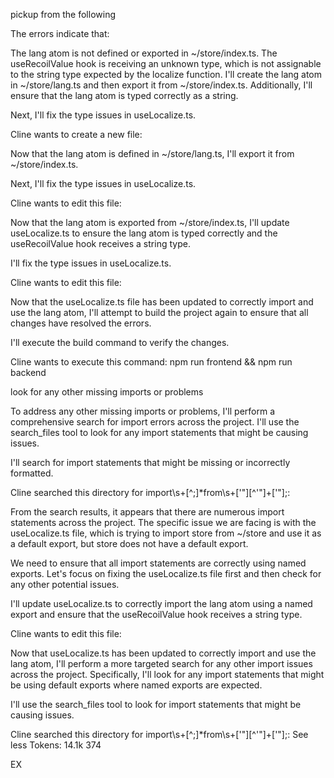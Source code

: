 pickup from the following 



The errors indicate that:

The lang atom is not defined or exported in ~/store/index.ts.
The useRecoilValue hook is receiving an unknown type, which is not assignable to the string type expected by the localize function.
I'll create the lang atom in ~/store/lang.ts and then export it from ~/store/index.ts. Additionally, I'll ensure that the lang atom is typed correctly as a string.

Next, I'll fix the type issues in useLocalize.ts.


Cline wants to create a new file:


Now that the lang atom is defined in ~/store/lang.ts, I'll export it from ~/store/index.ts.

Next, I'll fix the type issues in useLocalize.ts.


Cline wants to edit this file:


Now that the lang atom is exported from ~/store/index.ts, I'll update useLocalize.ts to ensure the lang atom is typed correctly and the useRecoilValue hook receives a string type.

I'll fix the type issues in useLocalize.ts.


Cline wants to edit this file:


Now that the useLocalize.ts file has been updated to correctly import and use the lang atom, I'll attempt to build the project again to ensure that all changes have resolved the errors.

I'll execute the build command to verify the changes.


Cline wants to execute this command:
npm run frontend && npm run backend

look for any other missing imports or problems


To address any other missing imports or problems, I'll perform a comprehensive search for import errors across the project. I'll use the search_files tool to look for any import statements that might be causing issues.

I'll search for import statements that might be missing or incorrectly formatted.


Cline searched this directory for import\s+[^;]*from\s+['"][^'"]+['"];:


From the search results, it appears that there are numerous import statements across the project. The specific issue we are facing is with the useLocalize.ts file, which is trying to import store from ~/store and use it as a default export, but store does not have a default export.

We need to ensure that all import statements are correctly using named exports. Let's focus on fixing the useLocalize.ts file first and then check for any other potential issues.

I'll update useLocalize.ts to correctly import the lang atom using a named export and ensure that the useRecoilValue hook receives a string type.


Cline wants to edit this file:


Now that useLocalize.ts has been updated to correctly import and use the lang atom, I'll perform a more targeted search for any other import issues across the project. Specifically, I'll look for any import statements that might be using default exports where named exports are expected.

I'll use the search_files tool to look for import statements that might be causing issues.


Cline searched this directory for import\s+[^;]*from\s+['"][^'"]+['"];:
See less
Tokens:
14.1k
374

EX